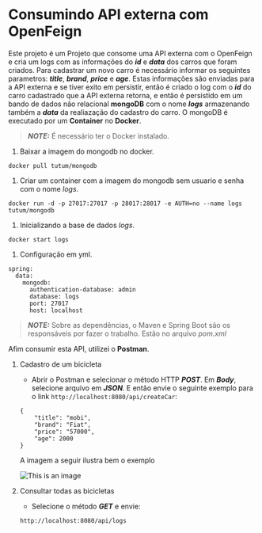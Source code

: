 # Consumindo API externa com OpenFeign



Este projeto é um Projeto que consome uma API externa com o OpenFeign e cria um logs com as informações do **_id_** e **_data_** dos carros que foram criados. Para cadastrar um novo carro é necessário informar os seguintes parametros: **_title_**, **_brand_**, **_price_** e **_age_**. Estas informações são enviadas para a API externa e se tiver exito em persistir, então é criado o log com o **_id_** do carro cadastrado que a API externa retorna, e então é persistido em um bando de dados não relacional **mongoDB** com o nome **_logs_** armazenando também a **_data_** da realiazação do cadastro do carro. O mongoDB é executado por um **Container** no **Docker**.

> **_NOTE:_** É necessário ter o Docker instalado.

1. Baixar a imagem do mongodb no docker.

```
docker pull tutum/mongodb
```

1. Criar um container com a imagem do mongodb sem usuario e senha com o nome *logs*.

```
docker run -d -p 27017:27017 -p 28017:28017 -e AUTH=no --name logs tutum/mongodb
```

1. Inicializando a base de dados *logs*.

```
docker start logs
```

1. Configuração em yml.

```
spring:
  data:
    mongodb:
      authentication-database: admin
      database: logs
      port: 27017
      host: localhost
```

> **_NOTE:_** Sobre as dependências, o Maven e Spring Boot são os responsáveis por fazer o trabalho. Estão no arquivo *pom.xml*



Afim consumir esta API, utilizei o **Postman**.

1. Cadastro de um bicicleta

   - Abrir o Postman e selecionar o método HTTP **_POST_**. Em **_Body_**, selecione arquivo em **_JSON_**. E então envie o seguinte exemplo para o link `http://localhost:8080/api/createCar`:

   ```
   {
       "title": "mobi",
       "brand": "Fiat",
       "price": "57000",
       "age": 2000
   }
   ```

   A imagem a seguir ilustra bem o exemplo

   ![This is an image](hthttps://github.com/Silasmelo12/cars/blob/master/imagens/Captura%20de%20tela%202022-10-11%20005454.png)


1. Consultar todas as bicicletas

   - Selecione o método **_GET_** e envie: 

   ```
   http://localhost:8080/api/logs
   ```

   ​